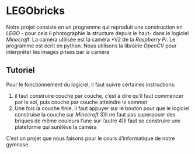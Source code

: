 # LEGObricks

Notre projet consiste en un programme qui reproduit une construction en *LEGO* - pour cela il photographie la structure depuis le haut- dans le logiciel *Minecraft*. La caméra utilisée est la caméra *V2 de la *Raspberry Pi*. Le programme est écrit en python. Nous utilisons la librairie *OpenCV* pour interpréter les images prises par la caméra

## Tutoriel

Pour le fonctionnement du logiciel, il faut suivre certaines instructions: 
1) il faut construire couche par couche, c’est à dire qu’il faut commencer par le sol, puis couche par couche atteindre le sommet
2) Une fois la couche finie, il faut appuyer sur le bouton pour que le logiciel construise la couche sur *Minecraft*
3)Il ne faut pas superposer des briques de même couleurs l’une sur l’autre
4)Il faut se construire une plateforme qui surélève  la caméra

C’est un projet que nous faisons pour le cours d’informatique de notre gymnase.
